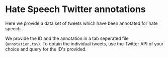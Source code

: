 Hate Speech Twitter annotations
================================

Here we provide a data set of tweets which have been annotated for hate speech. 

We provide the ID and the annotation in a tab seperated file (`annotation.tsv`). To obtain the individual tweets, use the Twitter API of your choice and query for the ID's provided.
